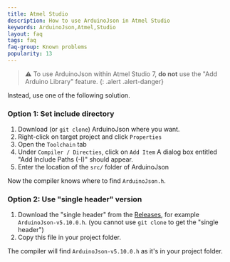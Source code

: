 ```yaml
---
title: Atmel Studio
description: How to use ArduinoJson in Atmel Studio
keywords: ArduinoJson,Atmel,Studio
layout: faq
tags: faq
faq-group: Known problems
popularity: 13
---
```


>:warning: To use ArduinoJson within Atmel Studio 7, **do not** use the "Add Arduino Library" feature.
{: .alert .alert-danger}

Instead, use one of the following solution.

### Option 1: Set include directory

1. Download (or `git clone`) ArduinoJson where you want.
2. Right-click on target project and click `Properties`
3. Open the `Toolchain` tab
4. Under `Compiler / Directies`, click on `Add Item`
   A dialog box entitled "Add Include Paths (-I)" should appear.
5. Enter the location of the `src/` folder of ArduinoJson

Now the compiler knows where to find `ArduinoJson.h`.

### Option 2: Use "single header" version

1. Download the "single header" from the [Releases](https://github.com/bblanchon/ArduinoJson/releases), for example `ArduinoJson-v5.10.0.h`.
   (you cannot use `git clone` to get the "single header")
2. Copy this file in your project folder.

The compiler will find `ArduinoJson-v5.10.0.h` as it's in your project folder.